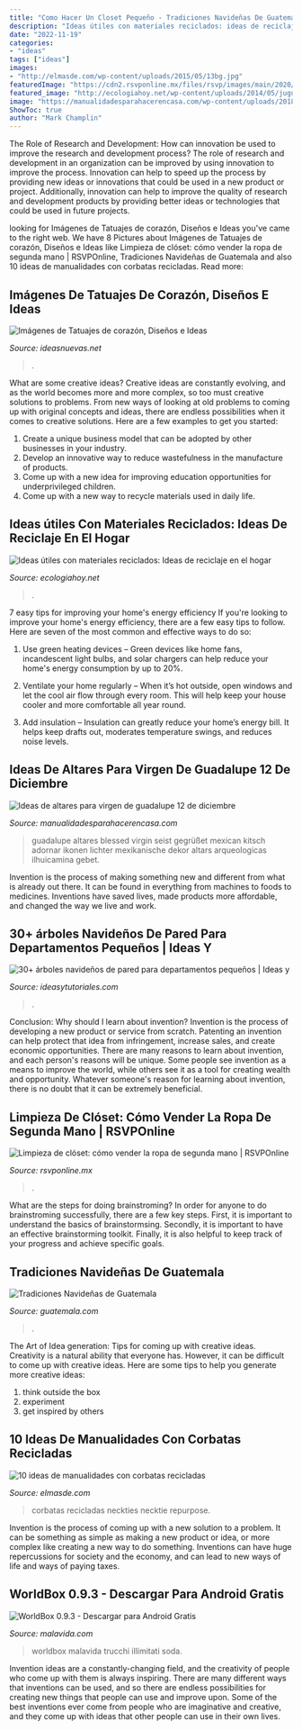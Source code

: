 ```yaml
---
title: "Como Hacer Un Closet Pequeño - Tradiciones Navideñas De Guatemala"
description: "Ideas útiles con materiales reciclados: ideas de reciclaje en el hogar"
date: "2022-11-19"
categories:
- "ideas"
tags: ["ideas"]
images:
- "http://elmasde.com/wp-content/uploads/2015/05/13bg.jpg"
featuredImage: "https://cdn2.rsvponline.mx/files/rsvp/images/main/2020/limpiar_closet_unsplash_.jpg"
featured_image: "http://ecologiahoy.net/wp-content/uploads/2014/05/juguetes-reciclados-robot.jpg"
image: "https://manualidadesparahacerencasa.com/wp-content/uploads/2018/12/altares-para-virgen-de-guadalupe-sencillos-225x300.jpg"
ShowToc: true
author: "Mark Champlin"
---
```



The Role of Research and Development: How can innovation be used to improve the research and development process?
The role of research and development in an organization can be improved by using innovation to improve the process. Innovation can help to speed up the process by providing new ideas or innovations that could be used in a new product or project. Additionally, innovation can help to improve the quality of research and development products by providing better ideas or technologies that could be used in future projects.

	

		
looking for Imágenes de Tatuajes de corazón, Diseños e Ideas you've came to the right web. We have 8 Pictures about Imágenes de Tatuajes de corazón, Diseños e Ideas like Limpieza de clóset: cómo vender la ropa de segunda mano | RSVPOnline, Tradiciones Navideñas de Guatemala and also 10 ideas de manualidades con corbatas recicladas. Read more:
		
    
## Imágenes De Tatuajes De Corazón, Diseños E Ideas

<img loading=lazy src="https://ideasnuevas.net/wp-content/uploads/2017/11/4a92be63c1858f70602e405f9abc1615-little-heart-tattoos-heart-wrist-tattoos.jpg" onerror="this.onerror=null;this.src='https://tse1.mm.bing.net/th?id=OIP.TUD3fz9SmClbMb1HJoPcywHaJ3&amp;pid=15.1';" alt="Imágenes de Tatuajes de corazón, Diseños e Ideas">

_Source: ideasnuevas.net_

>. 

	

What are some creative ideas?
Creative ideas are constantly evolving, and as the world becomes more and more complex, so too must creative solutions to problems. From new ways of looking at old problems to coming up with original concepts and ideas, there are endless possibilities when it comes to creative solutions. Here are a few examples to get you started:
1. Create a unique business model that can be adopted by other businesses in your industry.
2. Develop an innovative way to reduce wastefulness in the manufacture of products.
3. Come up with a new idea for improving education opportunities for underprivileged children.
4. Come up with a new way to recycle materials used in daily life.

    
## Ideas útiles Con Materiales Reciclados: Ideas De Reciclaje En El Hogar

<img loading=lazy src="http://ecologiahoy.net/wp-content/uploads/2014/05/juguetes-reciclados-robot.jpg" onerror="this.onerror=null;this.src='https://tse4.mm.bing.net/th?id=OIP.3imnVCl1j7O4lVD2RVwA2QAAAA&amp;pid=15.1';" alt="Ideas útiles con materiales reciclados: Ideas de reciclaje en el hogar">

_Source: ecologiahoy.net_

>. 

	

7 easy tips for improving your home's energy efficiency
If you're looking to improve your home's energy efficiency, there are a few easy tips to follow. Here are seven of the most common and effective ways to do so:
1) Use green heating devices – Green devices like home fans, incandescent light bulbs, and solar chargers can help reduce your home's energy consumption by up to 20%.

2) Ventilate your home regularly – When it’s hot outside, open windows and let the cool air flow through every room. This will help keep your house cooler and more comfortable all year round.

3) Add insulation – Insulation can greatly reduce your home’s energy bill. It helps keep drafts out, moderates temperature swings, and reduces noise levels.

    
## Ideas De Altares Para Virgen De Guadalupe 12 De Diciembre

<img loading=lazy src="https://manualidadesparahacerencasa.com/wp-content/uploads/2018/12/altares-para-virgen-de-guadalupe-sencillos-225x300.jpg" onerror="this.onerror=null;this.src='https://tse2.mm.bing.net/th?id=OIP.XNXkKB8xo52JNNJPNBpE_QAAAA&amp;pid=15.1';" alt="Ideas de altares para virgen de guadalupe 12 de diciembre">

_Source: manualidadesparahacerencasa.com_

>guadalupe altares blessed virgin seist gegrüßet mexican kitsch adornar ikonen lichter mexikanische dekor altars arqueologicas ilhuicamina gebet. 

	

Invention is the process of making something new and different from what is already out there. It can be found in everything from machines to foods to medicines. Inventions have saved lives, made products more affordable, and changed the way we live and work.

    
## 30+ árboles Navideños De Pared Para Departamentos Pequeños | Ideas Y

<img loading=lazy src="http://ideasytutoriales.com/wp-content/uploads/2018/11/Arbol-de-Navidad-para-Pared-02.jpg" onerror="this.onerror=null;this.src='https://tse2.mm.bing.net/th?id=OIP.qq_lEcrWELTJqklZVqt13QHaJ3&amp;pid=15.1';" alt="30+ árboles navideños de pared para departamentos pequeños | Ideas y">

_Source: ideasytutoriales.com_

>. 

	

Conclusion: Why should I learn about invention?
Invention is the process of developing a new product or service from scratch. Patenting an invention can help protect that idea from infringement, increase sales, and create economic opportunities. There are many reasons to learn about invention, and each person's reasons will be unique. Some people see invention as a means to improve the world, while others see it as a tool for creating wealth and opportunity. Whatever someone's reason for learning about invention, there is no doubt that it can be extremely beneficial.

    
## Limpieza De Clóset: Cómo Vender La Ropa De Segunda Mano | RSVPOnline

<img loading=lazy src="https://cdn2.rsvponline.mx/files/rsvp/images/main/2020/limpiar_closet_unsplash_.jpg" onerror="this.onerror=null;this.src='https://tse1.mm.bing.net/th?id=OIP.tTikPClh25oB_xbCu00hrwHaE8&amp;pid=15.1';" alt="Limpieza de clóset: cómo vender la ropa de segunda mano | RSVPOnline">

_Source: rsvponline.mx_

>. 

	

What are the steps for doing brainstroming?
In order for anyone to do brainstroming successfully, there are a few key steps. First, it is important to understand the basics of brainstormsing. Secondly, it is important to have an effective brainstorming toolkit. Finally, it is also helpful to keep track of your progress and achieve specific goals.

    
## Tradiciones Navideñas De Guatemala

<img loading=lazy src="https://www.guatemala.com/fotos/2020/12/Tradiciones-Navidenas-de-Guatemala-Foto-DCA.jpg" onerror="this.onerror=null;this.src='https://tse3.mm.bing.net/th?id=OIP.2USrBptMuzyNMNRjayf15wHaEM&amp;pid=15.1';" alt="Tradiciones Navideñas de Guatemala">

_Source: guatemala.com_

>. 

	

The Art of Idea generation: Tips for coming up with creative ideas.
Creativity is a natural ability that everyone has. However, it can be difficult to come up with creative ideas. Here are some tips to help you generate more creative ideas: 
1. think outside the box 
2. experiment 
3. get inspired by others 

    
## 10 Ideas De Manualidades Con Corbatas Recicladas

<img loading=lazy src="http://elmasde.com/wp-content/uploads/2015/05/13bg.jpg" onerror="this.onerror=null;this.src='https://tse2.mm.bing.net/th?id=OIP.i5UNCK1sdpIcrYCJJEDNJgAAAA&amp;pid=15.1';" alt="10 ideas de manualidades con corbatas recicladas">

_Source: elmasde.com_

>corbatas recicladas neckties necktie repurpose. 

	

Invention is the process of coming up with a new solution to a problem. It can be something as simple as making a new product or idea, or more complex like creating a new way to do something. Inventions can have huge repercussions for society and the economy, and can lead to new ways of life and ways of paying taxes.

    
## WorldBox 0.9.3 - Descargar Para Android Gratis

<img loading=lazy src="https://imag.malavida.com/mvimgbig/download-fs/worldbox-25001-9.jpg" onerror="this.onerror=null;this.src='https://tse1.mm.bing.net/th?id=OIP.QYftnJEgjhFdkJoL33IligHaPZ&amp;pid=15.1';" alt="WorldBox 0.9.3 - Descargar para Android Gratis">

_Source: malavida.com_

>worldbox malavida trucchi illimitati soda. 

	

Invention ideas are a constantly-changing field, and the creativity of people who come up with them is always inspiring. There are many different ways that inventions can be used, and so there are endless possibilities for creating new things that people can use and improve upon. Some of the best inventions ever come from people who are imaginative and creative, and they come up with ideas that other people can use in their own lives.

